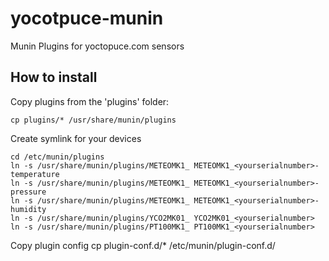 yocotpuce-munin
===============

Munin Plugins for yoctopuce.com sensors


How to install
--------------

Copy plugins from the 'plugins' folder:

    cp plugins/* /usr/share/munin/plugins

Create symlink for your devices

    cd /etc/munin/plugins
    ln -s /usr/share/munin/plugins/METEOMK1_ METEOMK1_<yourserialnumber>-temperature
    ln -s /usr/share/munin/plugins/METEOMK1_ METEOMK1_<yourserialnumber>-pressure
    ln -s /usr/share/munin/plugins/METEOMK1_ METEOMK1_<yourserialnumber>-humidity
    ln -s /usr/share/munin/plugins/YCO2MK01_ YCO2MK01_<yourserialnumber>
    ln -s /usr/share/munin/plugins/PT100MK1_ PT100MK1_<yourserialnumber>

Copy plugin config
    cp plugin-conf.d/* /etc/munin/plugin-conf.d/


